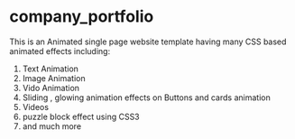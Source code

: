 # company_portfolio

This is an Animated single page website template having many CSS based animated effects including:
1. Text Animation
2. Image Animation
3. Vido Animation
4. Sliding , glowing animation effects on Buttons and cards animation
6. Videos 
7. puzzle block effect using CSS3
5. and much more


